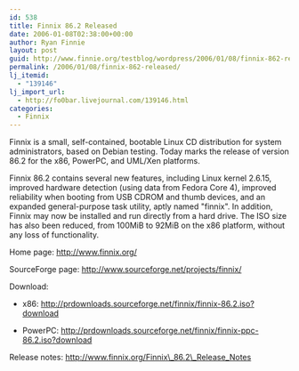 ```yaml
---
id: 538
title: Finnix 86.2 Released
date: 2006-01-08T02:38:00+00:00
author: Ryan Finnie
layout: post
guid: http://www.finnie.org/testblog/wordpress/2006/01/08/finnix-862-released/
permalink: /2006/01/08/finnix-862-released/
lj_itemid:
  - "139146"
lj_import_url:
  - http://fo0bar.livejournal.com/139146.html
categories:
  - Finnix
---
```

Finnix is a small, self-contained, bootable Linux CD distribution for system administrators, based on Debian testing. Today marks the release of version 86.2 for the x86, PowerPC, and UML/Xen platforms.

Finnix 86.2 contains several new features, including Linux kernel 2.6.15, improved hardware detection (using data from Fedora Core 4), improved reliability when booting from USB CDROM and thumb devices, and an expanded general-purpose task utility, aptly named "finnix". In addition, Finnix may now be installed and run directly from a hard drive. The ISO size has also been reduced, from 100MiB to 92MiB on the x86 platform, without any loss of functionality.

Home page: http://www.finnix.org/
  
SourceForge page: http://www.sourceforge.net/projects/finnix/
  
Download:
  
* x86: http://prdownloads.sourceforge.net/finnix/finnix-86.2.iso?download
  
* PowerPC: http://prdownloads.sourceforge.net/finnix/finnix-ppc-86.2.iso?download
  
Release notes: http://www.finnix.org/Finnix\_86.2\_Release_Notes
